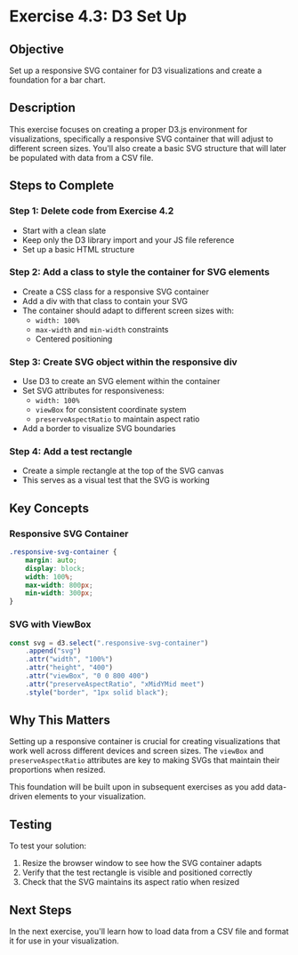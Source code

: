 # Exercise 4.3: D3 Set Up

## Objective
Set up a responsive SVG container for D3 visualizations and create a foundation for a bar chart.

## Description
This exercise focuses on creating a proper D3.js environment for visualizations, specifically a responsive SVG container that will adjust to different screen sizes. You'll also create a basic SVG structure that will later be populated with data from a CSV file.

## Steps to Complete

### Step 1: Delete code from Exercise 4.2
- Start with a clean slate
- Keep only the D3 library import and your JS file reference
- Set up a basic HTML structure

### Step 2: Add a class to style the container for SVG elements
- Create a CSS class for a responsive SVG container
- Add a div with that class to contain your SVG
- The container should adapt to different screen sizes with:
  - `width: 100%`
  - `max-width` and `min-width` constraints
  - Centered positioning

### Step 3: Create SVG object within the responsive div
- Use D3 to create an SVG element within the container
- Set SVG attributes for responsiveness:
  - `width: 100%`
  - `viewBox` for consistent coordinate system
  - `preserveAspectRatio` to maintain aspect ratio
- Add a border to visualize SVG boundaries

### Step 4: Add a test rectangle
- Create a simple rectangle at the top of the SVG canvas
- This serves as a visual test that the SVG is working

## Key Concepts

### Responsive SVG Container
```css
.responsive-svg-container {
    margin: auto;
    display: block;
    width: 100%;
    max-width: 800px;
    min-width: 300px;
}
```

### SVG with ViewBox
```javascript
const svg = d3.select(".responsive-svg-container")
    .append("svg")
    .attr("width", "100%")
    .attr("height", "400")
    .attr("viewBox", "0 0 800 400")
    .attr("preserveAspectRatio", "xMidYMid meet")
    .style("border", "1px solid black");
```

## Why This Matters

Setting up a responsive container is crucial for creating visualizations that work well across different devices and screen sizes. The `viewBox` and `preserveAspectRatio` attributes are key to making SVGs that maintain their proportions when resized.

This foundation will be built upon in subsequent exercises as you add data-driven elements to your visualization.

## Testing
To test your solution:
1. Resize the browser window to see how the SVG container adapts
2. Verify that the test rectangle is visible and positioned correctly
3. Check that the SVG maintains its aspect ratio when resized

## Next Steps
In the next exercise, you'll learn how to load data from a CSV file and format it for use in your visualization.